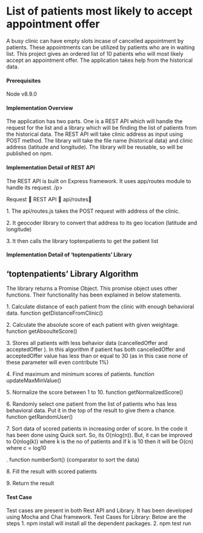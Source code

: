 
<H1> List of patients most likely to accept appointment offer </H1>
A busy clinic can have empty slots incase of cancelled appointment by patients. These appointments can be utilized by patients who are in waiting list. This project gives an ordered list of 10 patients who will most likely accept an appointment offer. The application takes help from the historical data.
<Br>
<H4>Prerequisites </H4>
Node v8.9.0
  <H4> Implementation Overview</H4>
The application has two parts. One is a REST API which will handle the request for the list and a library which will be finding the list of patients from the historical data. The REST API will take clinic address as input using POST method. The library will take the file name (historical data) and clinic address (latitude and longitude). The library will be reusable, so will be published on npm.
<H4> Implementation Detail of REST API</H4>
<p> The REST API is built on Express framework. It uses app/routes module to handle its request. /p>
<p>
           Request   REST API   api/routes
</p>
<p> 
1.	The api/routes.js takes the POST request with address of the clinic. </p>
<p>
2.	It geocoder library to convert that address to its geo location (latitude and longitude)
</p>
<p>
3.	It then calls the library toptenpatients to get the patient list</p>

<H4> Implementation Detail of ‘toptenpatients’ Library</H4>
<H2> ‘toptenpatients’ Library Algorithm</H2>
<p> The library returns a Promise Object. This promise object uses other functions. Their functionality has been explained in below statements.
</p>
<p>
1.	Calculate distance of each patient from the clinic with enough behavioral data.
function getDistanceFromClinic()
</p>
2.	Calculate the absolute score of each patient with given weightage. 
function getAbsoulteScore()
</p>
<p>
3.	Stores all patients with less behavior data (cancelledOffer and acceptedOffer ). In this algorithm if patient has both cancelledOffer and acceptedOffer value has less than or equal to 30 (as in this case none of these parameter will even contribute 1%)

</p>
<p>
4.	Find maximum and minimum scores of patients. 
function updateMaxMinValue()
</p> 
5.	Normalize the score between 1 to 10.
function getNormalizedScore()
 </p>
<p>
6.	Randomly select one patient from the list of patients who has less behavioral data. Put it in the top of the result to give them a chance.
function getRandomUser()
</p>
<p>
7.	Sort data of scored patients in increasing order of score. In the code it has been done using Quick sort. So, its O(nlog(n)). But, it can be improved to O(nlog(k)) where k is the no of patients and if k is 10 then it will be O(cn) where c = log10</p>.
function numberSort() {comparator to sort the data}
<p>
8.	Fill the result with scored patients</p>
<p>
9.	Return the result
</p>
<p>

<H4> Test Case </H4>
Test cases are present in both Rest API and Library. It has been developed using Mocha and Chai framework.
Test Cases for Library: Below are the steps
1.	npm install will install all the dependent packages.
2.	npm test run

